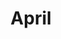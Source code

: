 ---
layout: songs
title: April
album: Scapegoats
album_link: https://open.spotify.com/album/1GmX76Xij1oQSQO64pdyh3
components: ['tabs']
short_name: april

song_name: April
song_description: A song dedicated to our collective first childhood crush.

spotify_id: 1XYIPEImKDAN9kzzcYPhDC

lyrics: |-
    #### Verse 1
    She woke up on the wrong side of the bed.
    Another day, another undetermined end.
    All’s well that ends well, but the in-betweens are enough
    to make you feel that enough is enough.

    #### Verse 2
    The kids won’t blame you, they know times is tough,
    and nobody will deny you’ve had it rough.
    Tie white boots over jumpsuit, bright yellow as the sun.
    Grab keys, heavy sigh, and a short walk to the van.

    #### Prechorus
    April, you keep thinking that your life is in the toilet;
    well, baby, you should know it's in the sewers.

    #### Chorus 1
    April, keep your wits about you, April, it’s not hard.
    This King of Rats won’t stand a chance with this Turtle Force in your backyard.
    April, keep your wits about you, April, don’t be meek.
    This Green Machine will keep your jumper clean of absurdities week to week.

    #### Verse 3
    It’s tough to live when your life’s an open cell,
    free to wander through your private jail.
    Through episode after episode, I only hope you learn
    some tricks to help you come out of your shell.

    #### Chorus 2
    April, keep your wits about you, April, you’re not dumb.
    And everyone here understands that fame is not just something that comes
    up to rescue you from a subway or an alien invasion.
    April, keep that camera rolling and I’ll tell you what I’m saying.

    #### Bridge
    Someday, maybe you can find yourself
    in another world, another series of events.
    Maybe score a cushy job as a lab assistant?
    Change lives one sequence at a time.

    But your past will always follow you, and you will stay the same.
    Maybe your jock boyfriend will make it worth it.

    #### Verse 4
    Just know that you’ve got nothing left to prove,
    and dammit, there ain’t nothing you can’t do.
    It seems the world’s against you, but you’ll land on your feet.
    Now grab a slice, here’s looking at you.

    #### Chorus 3
    April, keep your wits about you, April, don't give up.
    Sure, you spend your days in a laser cage, but you still get your stories done.
    April, keep your wits about you, tomorrow's a brand new day.
    New origins await you, in the city by the bay.

song_credits: |-
    Written and Recorded in Minneapolis by Daniel Goodroad + Jim Frankenstein
    Mixed & Mastered by Anders Carlson
---